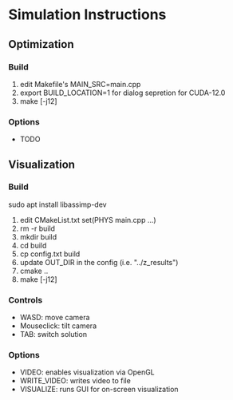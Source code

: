 # Simulation Instructions

## Optimization

### Build

1. edit Makefile's MAIN_SRC=main.cpp
1. export BUILD_LOCATION=1 for dialog sepretion for CUDA-12.0
1. make [-j12]

### Options
- TODO

## Visualization

### Build
sudo apt install libassimp-dev

1. edit CMakeList.txt set(PHYS main.cpp ...)
1. rm -r build
1. mkdir build
1. cd build
1. cp config.txt build
1. update OUT_DIR in the config (i.e. "../z_results")
1. cmake ..
1. make [-j12]

### Controls

- WASD: move camera
- Mouseclick: tilt camera
- TAB: switch solution

### Options
- VIDEO: enables visualization via OpenGL
- WRITE_VIDEO: writes video to file
- VISUALIZE: runs GUI for on-screen visualization